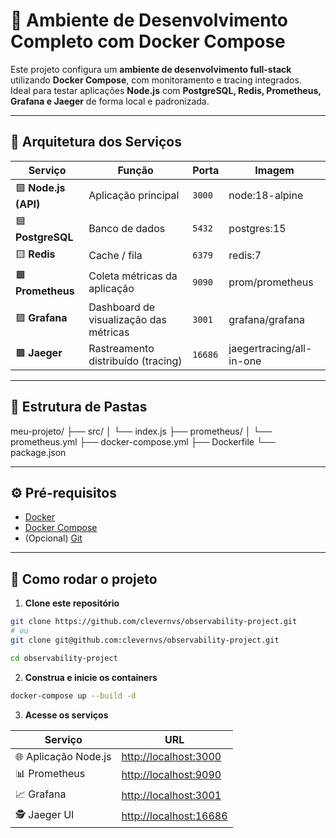 # 🚀 Ambiente de Desenvolvimento Completo com Docker Compose

Este projeto configura um **ambiente de desenvolvimento full-stack** utilizando **Docker Compose**, com monitoramento e tracing integrados.  
Ideal para testar aplicações **Node.js** com **PostgreSQL, Redis, Prometheus, Grafana e Jaeger** de forma local e padronizada.

---

## 🧱 **Arquitetura dos Serviços**

| Serviço | Função | Porta | Imagem |
|----------|--------|--------|--------|
| 🟩 **Node.js (API)** | Aplicação principal | `3000` | node:18-alpine |
| 🟦 **PostgreSQL** | Banco de dados | `5432` | postgres:15 |
| 🟨 **Redis** | Cache / fila | `6379` | redis:7 |
| 🟧 **Prometheus** | Coleta métricas da aplicação | `9090` | prom/prometheus |
| 🟪 **Grafana** | Dashboard de visualização das métricas | `3001` | grafana/grafana |
| 🟫 **Jaeger** | Rastreamento distribuído (tracing) | `16686` | jaegertracing/all-in-one |

---

## 📁 **Estrutura de Pastas**

meu-projeto/
├── src/
│ └── index.js
├── prometheus/
│ └── prometheus.yml
├── docker-compose.yml
├── Dockerfile
└── package.json


---

## ⚙️ **Pré-requisitos**

- [Docker](https://docs.docker.com/get-docker/)
- [Docker Compose](https://docs.docker.com/compose/)
- (Opcional) [Git](https://git-scm.com/)

---

## 🚀 **Como rodar o projeto**

1. **Clone este repositório**

```bash
git clone https://github.com/clevernvs/observability-project.git
# ou
git clone git@github.com:clevernvs/observability-project.git

cd observability-project
```

2. **Construa e inicie os containers**

```bash
docker-compose up --build -d
```

3. **Acesse os serviços**

| Serviço              | URL                                              |
| -------------------- | ------------------------------------------------ |
| 🌐 Aplicação Node.js | [http://localhost:3000](http://localhost:3000)   |
| 📊 Prometheus        | [http://localhost:9090](http://localhost:9090)   |
| 📈 Grafana           | [http://localhost:3001](http://localhost:3001)   |
| 🕵️ Jaeger UI         | [http://localhost:16686](http://localhost:16686) |
